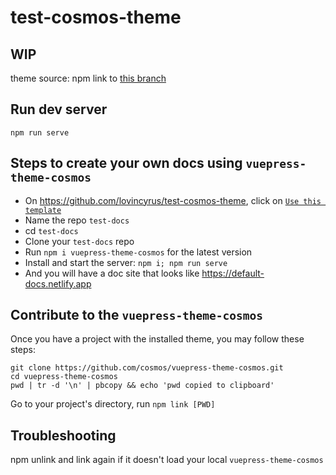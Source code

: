 # test-cosmos-theme

## WIP
theme source: npm link to [this branch](https://github.com/cosmos/vuepress-theme-cosmos/pull/61)

## Run dev server
`npm run serve`

## Steps to create your own docs using `vuepress-theme-cosmos`
- On https://github.com/lovincyrus/test-cosmos-theme, click on [`Use this template`](https://github.com/lovincyrus/test-cosmos-theme/generate)
- Name the repo `test-docs`
- cd `test-docs`
- Clone your `test-docs` repo
- Run `npm i vuepress-theme-cosmos` for the latest version
- Install and start the server: `npm i; npm run serve`
- And you will have a doc site that looks like https://default-docs.netlify.app

## Contribute to the `vuepress-theme-cosmos`
Once you have a project with the installed theme, you may follow these steps:
```
git clone https://github.com/cosmos/vuepress-theme-cosmos.git
cd vuepress-theme-cosmos
pwd | tr -d '\n' | pbcopy && echo 'pwd copied to clipboard'
```
Go to your project's directory, run `npm link [PWD]`

## Troubleshooting
npm unlink and link again if it doesn't load your local `vuepress-theme-cosmos`